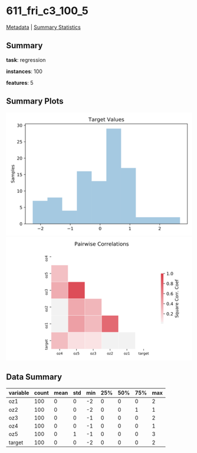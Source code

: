 # 611_fri_c3_100_5

[Metadata](metadata.yaml) | [Summary Statistics](summary_stats.csv)

## Summary

**task**: regression

**instances**: 100

**features**: 5

## Summary Plots

![Labels](label.svg)
![Corr](corr.svg)

## Data Summary

|	variable	|	count	|	mean	|	std	|	min	|	25%	|	50%	|	75%	|	max|
| --- | --- | --- | --- | --- | --- | --- | --- | --- |
|	oz1	|	100	|	0	|	0	|	-2	|	0	|	0	|	0	|	2
|	oz2	|	100	|	0	|	0	|	-2	|	0	|	0	|	1	|	1
|	oz3	|	100	|	0	|	0	|	-1	|	0	|	0	|	0	|	2
|	oz4	|	100	|	0	|	0	|	-1	|	0	|	0	|	0	|	1
|	oz5	|	100	|	0	|	1	|	-1	|	0	|	0	|	0	|	3
|	target	|	100	|	0	|	0	|	-2	|	0	|	0	|	0	|	2
